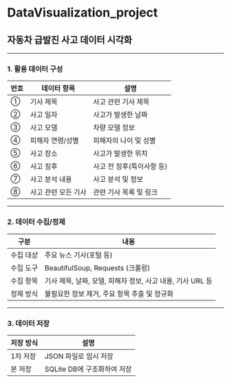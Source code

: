 # DataVisualization_project

## 자동차 급발진 사고 데이터 시각화

---

### 1. 활용 데이터 구성

| 번호 | 데이터 항목           | 설명                       |
|------|----------------------|----------------------------|
| ①    | 기사 제목             | 사고 관련 기사 제목        |
| ②    | 사고 일자             | 사고가 발생한 날짜         |
| ③    | 사고 모델             | 차량 모델 정보             |
| ④    | 피해자 연령/성별       | 피해자의 나이 및 성별      |
| ⑤    | 사고 장소             | 사고가 발생한 위치         |
| ⑥    | 사고 징후             | 사고 전 징후(특이사항 등)  |
| ⑦    | 사고 분석 내용        | 사고 분석 및 정보          |
| ⑧    | 사고 관련 모든 기사    | 관련 기사 목록 및 링크     |

---

### 2. 데이터 수집/정제

| 구분           | 내용                                                         |
|----------------|-------------------------------------------------------------|
| 수집 대상      | 주요 뉴스 기사(포털 등)                                      |
| 수집 도구      | BeautifulSoup, Requests (크롤링)                            |
| 수집 항목      | 기사 제목, 날짜, 모델, 피해자 정보, 사고 내용, 기사 URL 등    |
| 정제 방식      | 불필요한 정보 제거, 주요 항목 추출 및 정규화                 |

---

### 3. 데이터 저장

| 저장 방식   | 설명                              |
|-------------|-----------------------------------|
| 1차 저장    | JSON 파일로 임시 저장              |
| 본 저장     | SQLite DB에 구조화하여 저장        |
